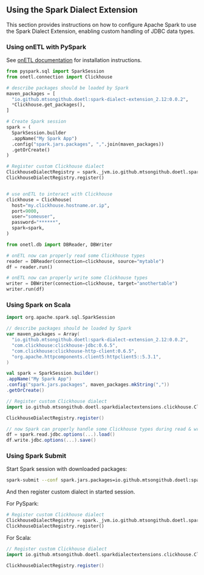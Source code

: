 ## Using the Spark Dialect Extension

This section provides instructions on how to configure Apache Spark to use the Spark Dialect Extension, enabling custom handling of JDBC data types.

### Using onETL with PySpark

See [onETL documentation](https://onetl.readthedocs.io) for installation instructions.

```python
from pyspark.sql import SparkSession
from onetl.connection import Clickhouse

# describe packages should be loaded by Spark
maven_packages = [
  "io.github.mtsongithub.doetl:spark-dialect-extension_2.12:0.0.2",
  *Clickhouse.get_packages(),
]

# Create Spark session
spark = (
  SparkSession.builder
  .appName("My Spark App")
  .config("spark.jars.packages", ",".join(maven_packages))
  .getOrCreate()
)

# Register custom Clickhouse dialect
ClickhouseDialectRegistry = spark._jvm.io.github.mtsongithub.doetl.sparkdialectextensions.clickhouse.ClickhouseDialectRegistry
ClickhouseDialectRegistry.register()


# use onETL to interact with Clickhouse
clickhouse = Clickhouse(
  host="my.clickhouse.hostname.or.ip",
  port=9000,
  user="someuser",
  password="******",
  spark=spark,
)

from onetl.db import DBReader, DBWriter

# onETL now can properly read some Clickhouse types
reader = DBReader(connection=clickhouse, source="mytable")
df = reader.run()

# onETL now can properly write some Clickhouse types
writer = DBWriter(connection=clickhouse, target="anothertable")
writer.run(df)
```

### Using Spark on Scala

```scala
import org.apache.spark.sql.SparkSession

// describe packages should be loaded by Spark
var maven_packages = Array(
  "io.github.mtsongithub.doetl:spark-dialect-extension_2.12:0.0.2",
  "com.clickhouse:clickhouse-jdbc:0.6.5",
  "com.clickhouse:clickhouse-http-client:0.6.5",
  "org.apache.httpcomponents.client5:httpclient5::5.3.1",
)

val spark = SparkSession.builder()
.appName("My Spark App")
.config("spark.jars.packages", maven_packages.mkString(","))
.getOrCreate()

// Register custom Clickhouse dialect
import io.github.mtsongithub.doetl.sparkdialectextensions.clickhouse.ClickhouseDialectRegistry

ClickhouseDialectRegistry.register()

// now Spark can properly handle some Clickhouse types during read & write
df = spark.read.jdbc.options(...).load()
df.write.jdbc.options(...).save()
```

### Using Spark Submit

Start Spark session with downloaded packages:

```bash
spark-submit --conf spark.jars.packages=io.github.mtsongithub.doetl:spark-dialect-extension_2.12:0.0.2,com.clickhouse:clickhouse-jdbc:0.6.5,com.clickhouse:clickhouse-http-client:0.6.5,org.apache.httpcomponents.client5:httpclient5::5.3.1 ...
```

And then register custom dialect in started session.

For PySpark:
```python
# Register custom Clickhouse dialect
ClickhouseDialectRegistry = spark._jvm.io.github.mtsongithub.doetl.sparkdialectextensions.clickhouse.ClickhouseDialectRegistry
ClickhouseDialectRegistry.register()
```

For Scala:
```scala
// Register custom Clickhouse dialect
import io.github.mtsongithub.doetl.sparkdialectextensions.clickhouse.ClickhouseDialectRegistry

ClickhouseDialectRegistry.register()
```
